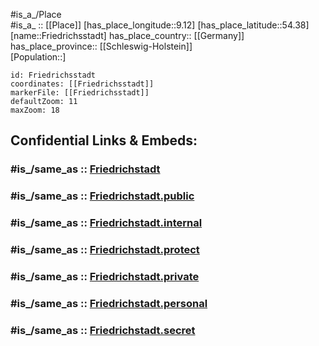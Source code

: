 ﻿---
confidential: public
isDeleted: false
location:
- 54.38
- 9.12
mapmarker: city
mapzoom:
- 7
- 12
SpocWebEntityId: 30290
tags:
- geo/City
type: City
---

#is_a_/Place  
#is_a_ :: [[Place]] 
[has_place_longitude::9.12] 
[has_place_latitude::54.38] 
[name::Friedrichsstadt] 
has_place_country:: [[Germany]]  
has_place_province:: [[Schleswig-Holstein]]  
[Population::] 



```leaflet
id: Friedrichsstadt
coordinates: [[Friedrichsstadt]] 
markerFile: [[Friedrichsstadt]] 
defaultZoom: 11 
maxZoom: 18
```


## Confidential Links & Embeds: 

### #is_/same_as :: [Friedrichstadt](/_Standards/Earth/Continent/Europe/Europe~Central/Germany/Germany~West/Schleswig-Holstein/counties~SH/Nordfriesland/cities~Nordfriesland/Friedrichstadt.md) 

### #is_/same_as :: [Friedrichstadt.public](/_public/Earth/Continent/Europe/Europe~Central/Germany/Germany~West/Schleswig-Holstein/counties~SH/Nordfriesland/cities~Nordfriesland/Friedrichstadt.public.md) 

### #is_/same_as :: [Friedrichstadt.internal](/_internal/Earth/Continent/Europe/Europe~Central/Germany/Germany~West/Schleswig-Holstein/counties~SH/Nordfriesland/cities~Nordfriesland/Friedrichstadt.internal.md) 

### #is_/same_as :: [Friedrichstadt.protect](/_protect/Earth/Continent/Europe/Europe~Central/Germany/Germany~West/Schleswig-Holstein/counties~SH/Nordfriesland/cities~Nordfriesland/Friedrichstadt.protect.md) 

### #is_/same_as :: [Friedrichstadt.private](/_private/Earth/Continent/Europe/Europe~Central/Germany/Germany~West/Schleswig-Holstein/counties~SH/Nordfriesland/cities~Nordfriesland/Friedrichstadt.private.md) 

### #is_/same_as :: [Friedrichstadt.personal](/_personal/Earth/Continent/Europe/Europe~Central/Germany/Germany~West/Schleswig-Holstein/counties~SH/Nordfriesland/cities~Nordfriesland/Friedrichstadt.personal.md) 

### #is_/same_as :: [Friedrichstadt.secret](/_secret/Earth/Continent/Europe/Europe~Central/Germany/Germany~West/Schleswig-Holstein/counties~SH/Nordfriesland/cities~Nordfriesland/Friedrichstadt.secret.md)

